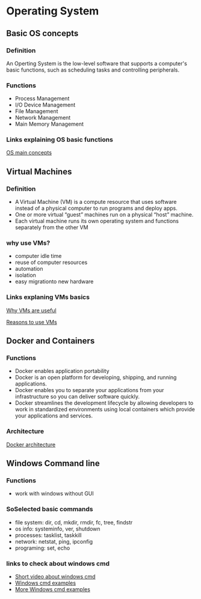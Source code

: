 # Operating System

## Basic OS concepts

### Definition

An Operting System is the low-level software that supports a computer's basic functions, such as scheduling tasks and controlling peripherals.

### Functions

* Process Management
* I/O Device Management
* File Management
* Network Management
* Main Memory Management

### Links explaining OS basic functions

[OS main concepts](https://www.tutorialspoint.com/operating_system/index.htm)

## Virtual Machines

### Definition

* A Virtual Machine (VM) is a compute resource that uses software instead of a physical computer to run programs and deploy apps. 
* One or more virtual “guest” machines run on a physical “host” machine.  
* Each virtual machine runs its own operating system and functions separately from the other VM

### why use VMs?

* computer idle time
* reuse of computer resources
* automation
* isolation
* easy migrationto new hardware

### Links explaning VMs basics

[Why VMs are useful](https://www.networkworld.com/article/3583508/what-is-a-virtual-machine-and-why-are-they-so-useful.html)

[Reasons to use VMs](https://www.makeuseof.com/tag/reasons-start-using-virtual-machine/)

## Docker and Containers

### Functions

* Docker enables application portability
* Docker is an open platform for developing, shipping, and running applications. 
* Docker enables you to separate your applications from your infrastructure so you can deliver software quickly.
* Docker streamlines the development lifecycle by allowing developers to work in standardized environments using local containers which provide your applications and services.

### Architecture

[Docker architecture](https://geekflare.com/docker-architecture/)

## Windows Command line

### Functions

* work with windows without GUI

### SoSelected basic commands

* file system: dir, cd, mkdir, rmdir, fc, tree, findstr
* os info: systeminfo, ver, shutdown
* processes: tasklist, taskkill 
* network: netstat, ping, ipconfig 
* programing: set, echo

### links to check about windows cmd

* [Short video about windows cmd](https://www.youtube.com/watch?v=A3nwRCV-bTU)
* [Windows cmd examples](https://www.makeuseof.com/tag/windows-batch-if-statements/?newsletter_popup=1)
* [More Windows cmd examples](https://github.com/Richu-Antony/Usefull-Windows-Scripts-and-Applications)
